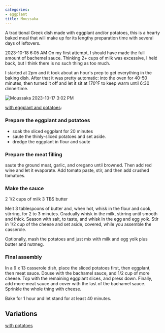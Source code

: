 ```yaml
---
categories:
- eggplant
title: Moussaka
---
```


A traditional Greek dish made with eggplant and/or potatoes, this is a hearty baked meal that will make up for its lengthy preparation time with several days of leftovers.

2023-10-18 6:05 AM
On my first attempt, I should have made the full amount of bachemel sauce. Thinking 2+ cups of milk was excessive, I held back, but I think there is no such thing as too much.

I started at 2pm and it took about an hour's prep to get everything in the baking dish. After that it was pretty automatic: into the oven for 40-50 minutes, then turned it off and let it sit at 170ºF to keep warm until 6:30 dinnertime.


![Moussaka](https://onedrive.live.com/embed?resid=8BC6084B92FFA451%21688113&authkey=%21AJ2YXoxnRVmwIBc&width=660?no.jpg)
2023-10-17 3:02 PM

[with eggplant and potatoes](https://www.foodnetwork.com/recipes/eggplant-and-potato-moussaka-3644260):

### Prepare the eggplant and potatoes
- soak the sliced eggplant for 20 minutes
- saute the thinly-sliced potatoes and set aside.
- dredge the eggplant in flour and saute

### Prepare the meat filling
saute the ground meat, garlic, and oregano until browned. Then add red wine and let it evaporate. Add tomato paste, stir, and then add crushed tomatoes.

### Make the sauce

2 1/2 cups of milk
3 TBS butter

Melt 3 tablespoons of butter and, when hot, whisk in the flour and cook, stirring, for 2 to 3 minutes. Gradually whisk in the milk, stirring until smooth and thick. Season with salt, to taste, and whisk in the egg and egg yolk. Stir in 1/2 cup of the cheese and set aside, covered, while you assemble the casserole.

Optionally, mash the potatoes and just mix with milk and egg yolk plus butter and nutmeg.


### Final assembly

In a 9 x 13 casserole dish, place the sliced potatoes first, then eggplant, then meat sauce.  Douse with the bachamel sauce, and 1/2 cup of more cheese. Top with the remaining eggplant slices, and press down. Finally, add more meat sauce and cover with the last of the bachamel sauce. Sprinkle the whole thing with cheese.

Bake for 1 hour and let stand for at least 40 minutes.


## Variations

[with potatoes](https://www.thespruceeats.com/moussaka-with-potatoes-1705245)